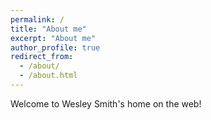 ```yaml
---
permalink: /
title: "About me"
excerpt: "About me"
author_profile: true
redirect_from: 
  - /about/
  - /about.html
---
```


Welcome to Wesley Smith's home on the web!
